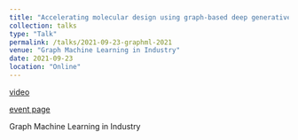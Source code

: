 ```yaml
---
title: "Accelerating molecular design using graph-based deep generative models"
collection: talks
type: "Talk"
permalink: /talks/2021-09-23-graphml-2021
venue: "Graph Machine Learning in Industry"
date: 2021-09-23
location: "Online"
---
```


[video](https://youtu.be/bLN1V5fZD2g?t=9670)

[event page](https://sites.google.com/view/graph-ml-in-industry/home)

Graph Machine Learning in Industry 
